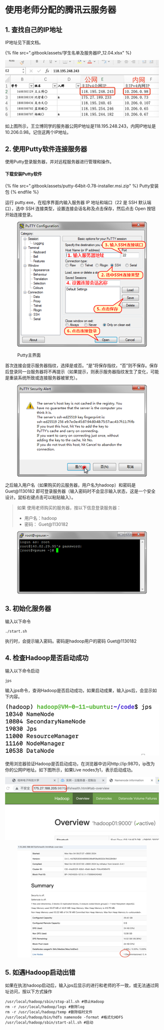 # 使用老师分配的腾讯云服务器

## 1. 查找自己的IP地址

IP地址见下面文档。

{% file src=".gitbook/assets/学生名单及服务器IP_12.04.xlsx" %}

![](<.gitbook/assets/image (1).png>)

如上图所示，王立博同学的服务器公网IP地址是118.195.248.243，内网IP地址是10.206.0.98。记住这两个IP地址。

## 2. 使用Putty软件连接服务器

使用Putty登录服务器，并对远程服务器进行管理和操作。

#### 下载安装Putty软件

{% file src=".gitbook/assets/putty-64bit-0.78-installer.msi.zip" %}
Putty安装包
{% endfile %}

运行 putty.exe，在程序界面内输入服务器 IP 地址和端口（22 是 SSH 默认端口），选中 SSH 连接类型，设置连接会话名称及点击保存，然后点击 Open 按钮开始连接登录。

<figure><img src=".gitbook/assets/759453120ed0afb413917294283a526a.png" alt=""><figcaption><p>Putty主界面</p></figcaption></figure>

首次连接会提示服务器指纹，选择是或否。“是”将保存指纹，“否”则不保存。保存后登录同一台服务器将不再提示（如果提示，则表示服务器指纹发生了变化，可能是重装系统所致或连接服务器被冒充）。

<figure><img src=".gitbook/assets/0c744299e188e905104154eb23421cbc.png" alt=""><figcaption></figcaption></figure>

之后输入用户名（如果购买的云服务器，用户名为hadoop）和密码是Guet@1130182 即可登录服务器（输入密码时不会显示输入状态，这是一个安全设计。鼠标右键点击可以粘贴输入）。

> 如果 使用老师购买的服务器，按以下信息登录服务器：
>
> * 用户名：hadoop
> * 密码： Guet@1130182

<figure><img src=".gitbook/assets/d110760f8731eb7b842042f37a51f2ec.png" alt=""><figcaption></figcaption></figure>

## 3. 初始化服务器

输入以下命令&#x20;

```
./start.sh
```

执行时，会提示输入密码。密码是hadoop用户的密码 Guet@1130182

## 4. 检查Hadoop是否启动成功

输入以下命令启动

```
jps
```

输入jps命令，查询Hadoop是否启动成功，如果启动成果，输入jps后，会显示如下内容。

![](.gitbook/assets/image.png)

使用浏览器验证Hadoop是否启动成功，在浏览器中访问http://ip:9870，ip改为你的公网IP地址。如下图所示，如果Live nodes为1，表示启动成功。

![](<.gitbook/assets/image (2).png>)

<figure><img src=".gitbook/assets/WechatIMG1134.jpg" alt=""><figcaption></figcaption></figure>

## 5. 如遇Hadoop启动出错

如果在执法hadoop启动后，输入jps后显示的进行和老师的不一致，或无法通过网址访问，按以下方式操作

```
/usr/local/hadoop/sbin/stop-all.sh #停止Hadoop
rm -r /usr/local/hadoop/logs #删除log
rm -r /usr/local/hadoop/temp #删除临时文件
/usr/local/hadoop/bin/hdfs namenode -format #格式化HDFS
/usr/local/hadoop/sbin/start-all.sh #启动
```
